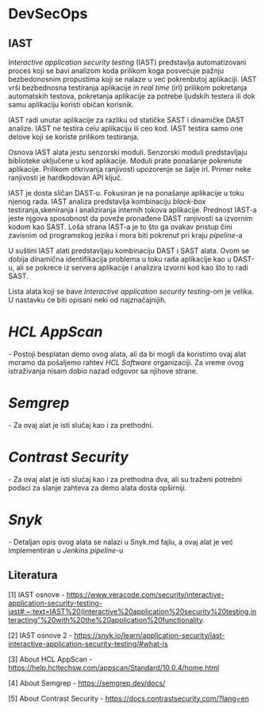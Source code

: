 # DevSecOps
## IAST
<i>Interactive application security testing</i> (IAST) predstavlja automatizovani proces koji se bavi analizom koda prilikom koga posvećuje pažnju bezbedonosnim propustima koji se nalaze u već pokrenbutoj aplikaciji. IAST vrši bezbednosna testiranja aplikacije <i>in real time</i> (irl) prilikom pokretanja automatskih testova, pokretanja aplikacije za potrebe ljudskih testera ili dok samu aplikaciju koristi običan korisnik.

IAST radi unutar aplikacije za razliku od statičke SAST i dinamičke DAST analize. IAST ne testira celu aplikaciju ili ceo kod. IAST testira samo one delove koji se koriste prilikom testiranja.

Osnova IAST alata jestu senzorski moduli. Senzorski moduli predstavljaju biblioteke uključene u kod aplikacije. Moduli prate ponašanje pokrenute aplikacije. Prilikom otkrivanja ranjivosti upozorenje se šalje irl. Primer neke ranjivosti je hardkodovan API ključ. 

IAST je dosta sličan DAST-u. Fokusiran je na ponašanje aplikacije u toku njenog rada. IAST analiza predstavlja kombinaciju <i>black-box</i> testiranja,skeniranja i analiziranja internih tokova aplikacije. Prednost IAST-a jeste njgova sposobnost da poveže pronađene DAST ranjivosti sa izvornim kodom kao SAST. Loša strana IAST-a je to što ga ovakav pristup čini zavisnim od programskog jezika i mora biti pokrenut pri kraju <i>pipeline</i>-a

U suštini IAST alati predstavljaju kombinaciju DAST i SAST alata. Ovom se dobija dinamična identifikacija problema u toku rada aplikacije kao u DAST-u, ali se pokrece iz servera aplikacije i analizira izvorni kod kao što to radi SAST. 


Lista alata koji se bave <i>Interactive application security testing</i>-om je velika. U nastavku će biti opisani neki od najznačajnijih.

<h1><i>HCL AppScan</i></h1> - Postoji besplatan demo ovog alata, ali da bi mogli da koristimo ovaj alat moramo da pošaljemo rahtev <i>HCL Software</i> organizaciji. Za vreme ovog istraživanja nisam dobio nazad odgovor sa njihove strane.
<h1><i>Semgrep</i></h1> - Za ovaj alat je isti slučaj kao i za prethodni.
<h1><i>Contrast Security</i></h1> - Za ovaj alat je isti slućaj kao i za prethodna dva, ali su traženi potrebni podaci za slanje zahteva za demo alata dosta opširniji.
<h1><i>Snyk</i></h1> - Detaljan opis ovog alata se nalazi u Snyk.md fajlu, a ovaj alat je već implementiran u <i>Jenkins pipeline</i>-u


## Literatura
[1] IAST osnove - https://www.veracode.com/security/interactive-application-security-testing-iast#:~:text=IAST%20(interactive%20application%20security%20testing,interacting”%20with%20the%20application%20functionality.

[2] IAST osnove 2 - https://snyk.io/learn/application-security/iast-interactive-application-security-testing/#what-is

[3] About HCL AppScan - https://help.hcltechsw.com/appscan/Standard/10.0.4/home.html

[4] About Semgrep - https://semgrep.dev/docs/

[5] About Contrast Security - https://docs.contrastsecurity.com/?lang=en
